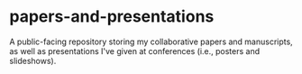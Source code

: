 # papers-and-presentations

A public-facing repository storing my collaborative papers and manuscripts, as well as presentations I've given at conferences (i.e., posters and slideshows).

